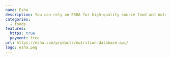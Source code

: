 ```yaml
---
name: Esha
description: You can rely on ESHA for high-quality source food and nutritional standards.
categories:
  - foods
features:
  https: true
  payment: free
url: https://esha.com/products/nutrition-database-api/
logo: esha.png
---
```

